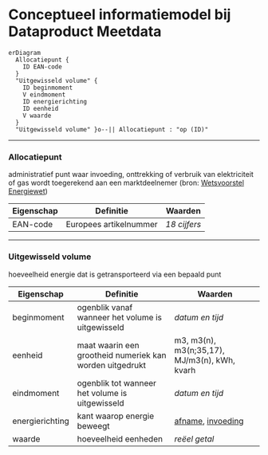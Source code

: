 # Conceptueel informatiemodel bij Dataproduct Meetdata

```mermaid
erDiagram
  Allocatiepunt {
    ID EAN-code
  }
  "Uitgewisseld volume" {
    ID beginmoment
    V eindmoment
    ID energierichting
    ID eenheid
    V waarde
  }
  "Uitgewisseld volume" }o--|| Allocatiepunt : "op (ID)"
```

---

### Allocatiepunt

administratief punt waar invoeding, onttrekking of verbruik van elektriciteit of gas wordt toegerekend aan een marktdeelnemer (bron: [Wetsvoorstel Energiewet](https://www.tweedekamer.nl/kamerstukken/wetsvoorstellen/detail?cfg=wetsvoorsteldetails&qry=wetsvoorstel%3A36378))

| Eigenschap | Definitie | Waarden |
| ---------- | --------- | ------- |
| EAN-code   | Europees artikelnummer | *18 cijfers*

---

### Uitgewisseld volume

hoeveelheid energie dat is getransporteerd via een bepaald punt

| Eigenschap | Definitie | Waarden |
| ---------- | --------- | ------- |
| beginmoment | ogenblik vanaf wanneer het volume is uitgewisseld | *datum en tijd* |
| eenheid | maat waarin een grootheid numeriek kan worden uitgedrukt | m3, m3(n), m3(n;35,17), MJ/m3(n), kWh, kvarh |
| eindmoment | ogenblik tot wanneer het volume is uitgewisseld | *datum en tijd* |
| energierichting | kant waarop energie beweegt | [afname](https://begrippen.netbeheernederland.nl/energiesysteembeheer/nl/page/afname), [invoeding](https://begrippen.netbeheernederland.nl/energiesysteembeheer/nl/page/invoeding) |
| waarde | hoeveelheid eenheden | *reëel getal* |

